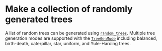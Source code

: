 # Make a collection of randomly generated trees

A list of random trees can be generated using [`random_trees`](../api/tree/random_trees.md#piqtree2.random_trees).
Multiple tree generation modes are supported with the [`TreeGenMode`](../api/tree/random_trees.md#piqtree2.TreeGenMode) including
balanced, birth-death, caterpillar, star, uniform, and Yule-Harding trees.
